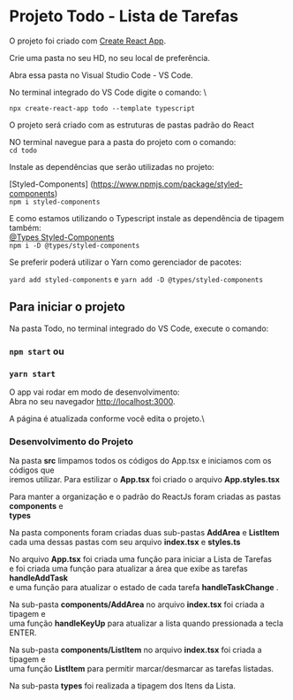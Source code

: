 # Projeto Todo - Lista de Tarefas

O projeto foi criado com [Create React App](https://github.com/facebook/create-react-app).

Crie uma pasta no seu HD, no seu local de preferência.

Abra essa pasta no Visual Studio Code - VS Code.

No terminal integrado do VS Code digite o comando: \

`npx create-react-app todo --template typescript`

O projeto será criado com as estruturas de pastas padrão do React

NO terminal navegue para a pasta do projeto com o comando: \
`cd todo`

Instale as dependências que serão utilizadas no projeto:

[Styled-Components] (https://www.npmjs.com/package/styled-components) \
`npm i styled-components`

E como estamos utilizando o Typescript instale as dependência de tipagem também: \
[@Types Styled-Components](https://www.npmjs.com/package/@types/styled-components) \
`npm i -D @types/styled-components`

Se preferir poderá utilizar o Yarn como gerenciador de pacotes:

`yard add styled-components` e `yarn add -D @types/styled-components`

## Para iniciar o projeto

Na pasta Todo, no terminal integrado do VS Code, execute o comando:

### `npm start` ou
### `yarn start`

O app vai rodar em modo de desenvolvimento:\
Abra no seu navegador [http://localhost:3000](http://localhost:3000).

A página é atualizada conforme você edita o projeto.\

### Desenvolvimento do Projeto

Na pasta **src** limpamos todos os códigos do App.tsx e iniciamos com os códigos que \
iremos utilizar.
Para estilizar o **App.tsx** foi criado o arquivo **App.styles.tsx**

Para manter a organização e o padrão do ReactJs foram criadas as pastas **components** e \
**types**

Na pasta components foram criadas duas sub-pastas **AddArea** e **ListItem**\
cada uma dessas pastas com seu arquivo **index.tsx** e **styles.ts**

No arquivo **App.tsx** foi criada uma função para iniciar a Lista de Tarefas \
e foi criada uma função para atualizar a área que exibe as tarefas **handleAddTask** \
e uma função para atualizar o estado de cada tarefa **handleTaskChange** .

Na sub-pasta **components/AddArea** no arquivo **index.tsx** foi criada a tipagem e \
uma função **handleKeyUp** para atualizar a lista quando pressionada a tecla ENTER.

Na sub-pasta **components/ListItem** no arquivo **index.tsx** foi criada a tipagem e \
uma função **ListItem** para permitir marcar/desmarcar as tarefas listadas.

Na sub-pasta **types** foi realizada a tipagem dos Itens da Lista.